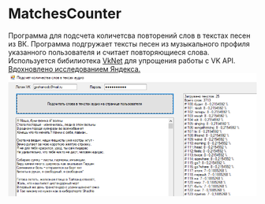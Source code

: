 # MatchesCounter
Программа для подсчета количетсва повторений слов в текстах песен из ВК. Программа подгружает тексты песен из музыкального профиля указанного пользователя и считает повторяющиеся слова. Используется бибилиотека <a href="https://vknet.github.io/vk/" target="_blank">VkNet</a> для упрощения работы с VK API. <a href="https://yandex.ru/company/researches/2018/rap" target="_blank">Вдохновлено исследованием Яндекса.</a>
<br/>
<img src="img.png"/>